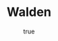 ---
title: "Walden"
bookCover: "/assets/book-covers/walden.jpg"
slug: "walden"
bookAuthor: "Henry David Thoreau"
rating: 10
done: false
amazonLink: ""
author:
  name: Rico Trebeljahr
  picture: "/assets/blog/profile.jpeg"
---